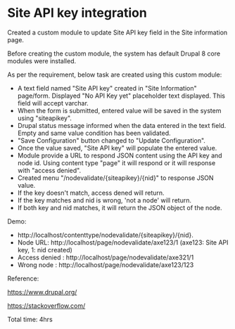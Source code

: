 # Site API key integration

Created a custom module to update Site API key field in the Site information page.

Before creating the custom module, the system has default Drupal 8 core modules were installed.

As per the requirement, below task are created using this custom module:

* A text field named "Site API key" created in "Site Information" page/form. Displayed "No API Key yet" placeholder text displayed. This field will accept varchar.
* When the form is submitted, entered value will be saved in the system using "siteapikey".
* Drupal status message informed when the data entered in the text field. Empty and same value condition has been validated.
* "Save Configuration" button changed to "Update Configuration".
* Once the value saved, "Site API key" will populate the entered value.
* Module provide a URL to respond JSON content using the API key and node id. Using content type "page" it will respond or it will response with "access denied".
* Created menu "/nodevalidate/{siteapikey}/{nid}" to response JSON value.
* If the key doesn't match, access dened will return.
* If the key matches and nid is wrong, 'not a node' will return.
* If both key and nid matches, it will return the JSON object of the node.

Demo:

* http://localhost/contenttype/nodevalidate/{siteapikey}/{nid}.
* Node URL: http://localhost/page/nodevalidate/axe123/1 (axe123: Site API key, 1: nid created)
* Access denied : http://localhost/page/nodevalidate/axe321/1
* Wrong node : http://localhost/page/nodevalidate/axe123/123

Reference:

https://www.drupal.org/

https://stackoverflow.com/

Total time: 4hrs
